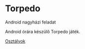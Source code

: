 # Torpedo
Android nagyházi feladat

Android órára készülő Torpedo játék.

[Osztályok](../master/app/src/main/java/hu/bme/amorg/torpedo/Readme.md)
